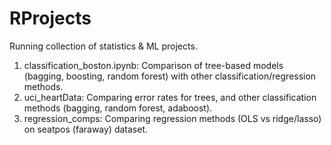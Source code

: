 # RProjects
Running collection of statistics & ML projects.
1. classification_boston.ipynb: Comparison of tree-based models (bagging, boosting, random forest) with other classification/regression methods.
2. uci_heartData: Comparing error rates for trees, and other classification methods (bagging, random forest, adaboost).
3. regression_comps: Comparing regression methods (OLS vs ridge/lasso) on seatpos (faraway) dataset.
